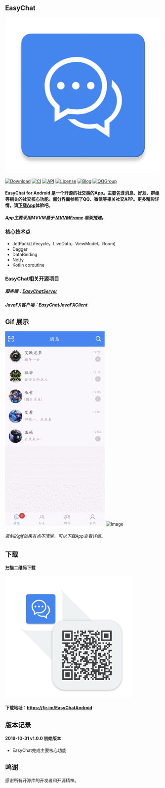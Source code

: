 ## EasyChat

![Image](app/src/main/ic_launcher-web.png)

[![Download](https://img.shields.io/badge/download-App-blue.svg)](https://raw.githubusercontent.com/yetel/EasyChatAndroidClient/master/app/release/app-release.apk)
[![CI](https://travis-ci.org/yetel/EasyChatAndroidClient.svg?branch=master)](https://travis-ci.org/yetel/EasyChatAndroidClient)
[![API](https://img.shields.io/badge/API-16%2B-blue.svg?style=flat)](https://android-arsenal.com/api?level=16)
[![License](https://img.shields.io/badge/license-Apche%202.0-blue.svg)](http://www.apache.org/licenses/LICENSE-2.0)
[![Blog](https://img.shields.io/badge/blog-Jenly-9933CC.svg)](https://jenly1314.github.io/)
[![QQGroup](https://img.shields.io/badge/QQGroup-20867961-blue.svg)](http://shang.qq.com/wpa/qunwpa?idkey=8fcc6a2f88552ea44b1411582c94fd124f7bb3ec227e2a400dbbfaad3dc2f5ad)


#### EasyChat for Android 是一个开源的社交类的App。主要包含消息、好友、群组等相关的社交核心功能。部分界面参照了QQ、微信等相关社交APP。更多精彩详情，请[下载App](https://raw.githubusercontent.com/yetel/EasyChatAndroidClient/master/app/release/app-release.apk)体验吧。

#####   App主要采用MVVM基于 [MVVMFrame](https://github.com/jenly1314/MVVMFrame) 框架搭建。

### 核心技术点

* JetPack(Lifecycle，LiveData，ViewModel，Room)
* Dagger
* DataBinding
* Netty
* Kotlin coroutine


### EasyChat相关开源项目

##### 服务端：[EasyChatServer](https://github.com/yetel/EasyChatServer)
##### JavaFX客户端：[EasyChatJavaFXClient](https://github.com/yetel/EasyChatJavaFXClient)

## Gif 展示
![Image](art/GIF.gif)
![Image](art/GIF2.gif)

###### 录制的gif效果有点不清晰，可以下载App查看详情。

## 下载

####    扫描二维码下载
![QR_CODE](art/QR_EasyChat.png)
####    下载地址：https://fir.im/EasyChatAndroid

## 版本记录

#### 2019-10-31    v1.0.0    初始版本
*  EasyChat完成主要核心功能

## 鸣谢

感谢所有开源库的开发者和开源精神。



